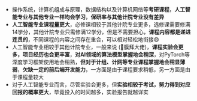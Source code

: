 - 操作系统，计算机组成与原理，数据结构以及计算机网络等**考研课程**，**人工智能专业与其他专业一样均会学习**，**保研率与其他计院专业没有差异**
- **人工智能专业课程量更大**，必修课相较于其他计院专业更多，选修课需要修满14学分，其他计院专业只需修满12学分，但是不需要担心，**课程内容都是递进连贯的**，不同课程的内容之间存在重合，可以相对轻松地衔接😄
- 人工智能专业相较于其他计院专业，一般来说 (🙌膜拜大佬)，**课程实验会更多，项目经历也会更丰富**，**对AI领域的算法模型掌握地会稍深**，对PyTorch等深度学习框架使用地会稍熟，**但对于计组、计网等专业课程掌握地会稍显薄弱**，**欠缺一定的前后端开发能力**，一方面是由于课程要求稍低，另一方面是由于课程量较大
- 对于人工智能专业而言，尽管实验会更多，但**实验相较于考试，努力得到对应回报的概率更大**，毕竟投入的时间越多，实验报告就越详实

